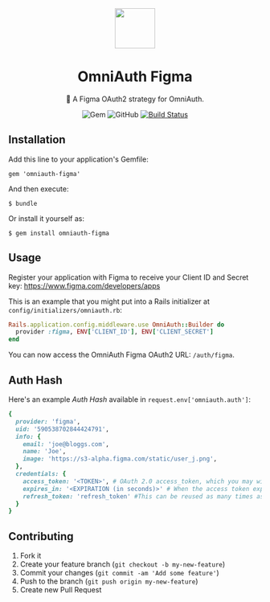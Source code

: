 <div align="center">
<img src="https://dashboard.snapcraft.io/site_media/appmedia/2019/03/icon_E5fiGLe.png" width="80">

# OmniAuth Figma
🚀 A Figma OAuth2 strategy for OmniAuth.

![Gem](https://img.shields.io/gem/v/omniauth-figma?style=flat-square) 
![GitHub](https://img.shields.io/github/license/jamieecarr/omniauth-figma?style=flat-square)
[![Build Status](https://travis-ci.org/jamieecarr/omniauth-figma.svg?branch=master)](https://travis-ci.org/jamieecarr/omniauth-figma)
</div>

## Installation

Add this line to your application's Gemfile:

    gem 'omniauth-figma'

And then execute:

    $ bundle

Or install it yourself as:

    $ gem install omniauth-figma


## Usage

Register your application with Figma to receive your Client ID and Secret key: https://www.figma.com/developers/apps

This is an example that you might put into a Rails initializer at `config/initializers/omniauth.rb`:

```ruby
Rails.application.config.middleware.use OmniAuth::Builder do
  provider :figma, ENV['CLIENT_ID'], ENV['CLIENT_SECRET']
end
```

You can now access the OmniAuth Figma OAuth2 URL: `/auth/figma`.


## Auth Hash
Here's an example *Auth Hash* available in `request.env['omniauth.auth']`:

```ruby
{
  provider: 'figma',
  uid: '590538702844424791',
  info: {
    email: 'joe@bloggs.com',
    name: 'Joe',
    image: 'https://s3-alpha.figma.com/static/user_j.png',
  },
  credentials: {
    access_token: '<TOKEN>', # OAuth 2.0 access_token, which you may wish to store
    expires_in: '<EXPIRATION (in seconds)>' # When the access token expires (it always will)
    refresh_token: 'refresh_token' #This can be reused as many times as necessary to retrieve a new access_token. 
  }
}
```



## Contributing

1.  Fork it
2.  Create your feature branch (`git checkout -b my-new-feature`)
3.  Commit your changes (`git commit -am 'Add some feature'`)
4.  Push to the branch (`git push origin my-new-feature`)
5.  Create new Pull Request